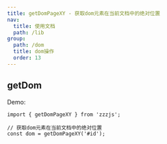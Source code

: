 ```yaml
---
title: getDomPageXY - 获取dom元素在当前文档中的绝对位置
nav:
  title: 使用文档
  path: /lib
group:
  path: /dom
  title: dom操作
  order: 13
---
```


## getDom

Demo:

```tsx | pure
import { getDomPageXY } from 'zzzjs';

// 获取dom元素在当前文档中的绝对位置
const dom = getDomPageXY('#id');
```
